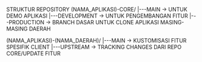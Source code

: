 STRUKTUR REPOSITORY
(NAMA_APLIKASI)-CORE/
|---MAIN        -> UNTUK DEMO APLIKASI
|---DEVELOPMENT -> UNTUK PENGEMBANGAN FITUR
|---PRODUCTION  -> BRANCH DASAR UNTUK CLONE APLIKASI MASING-MASING DAERAH

(NAMA_APLIKASI)-(NAMA_DAERAH)/
|---MAIN        -> KUSTOMISASI FITUR SPESIFIK CLIENT
|---UPSTREAM    -> TRACKING CHANGES DARI REPO CORE/UPDATE FITUR
